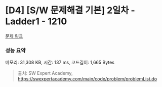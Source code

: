 # [D4] [S/W 문제해결 기본] 2일차 - Ladder1 - 1210 

[문제 링크](https://swexpertacademy.com/main/code/problem/problemDetail.do?contestProbId=AV14ABYKADACFAYh) 

### 성능 요약

메모리: 31,308 KB, 시간: 137 ms, 코드길이: 1,665 Bytes



> 출처: SW Expert Academy, https://swexpertacademy.com/main/code/problem/problemList.do